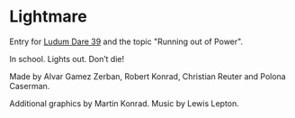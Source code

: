 # Lightmare

Entry for [Ludum Dare 39](http://ldjam.com/) and the topic "Running out of Power".

In school. Lights out. Don’t die!

Made by Alvar Gamez Zerban, Robert Konrad, Christian Reuter and Polona Caserman.

Additional graphics by Martin Konrad. Music by Lewis Lepton.
